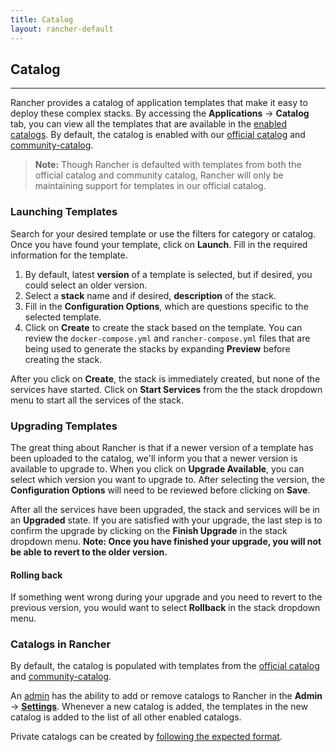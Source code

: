 ```yaml
---
title: Catalog
layout: rancher-default
---
```


## Catalog
---

Rancher provides a catalog of application templates that make it easy to deploy these complex stacks. By accessing the **Applications** -> **Catalog** tab, you can view all the templates that are available in the [enabled catalogs]({{site.baseurl}}/rancher/configuration/settings/#catalog). By default, the catalog is enabled with our [official catalog](https://github.com/rancher/rancher-catalog) and [community-catalog](https://github.com/rancher/community-catalog).

> **Note:** Though Rancher is defaulted with templates from both the official catalog and community catalog, Rancher will only be maintaining support for templates in our official catalog. 

### Launching Templates 

Search for your desired template or use the filters for category or catalog. Once you have found your template, click on **Launch**. Fill in the required information for the template.

1. By default, latest **version** of a template is selected, but if desired, you could select an older version. 
2. Select a **stack** name and if desired, **description** of the stack. 
3. Fill in the **Configuration Options**, which are questions specific to the selected template. 
4. Click on **Create** to create the stack based on the template. You can review the `docker-compose.yml` and `rancher-compose.yml` files that are being used to generate the stacks by expanding **Preview** before creating the stack. 

After you click on **Create**, the stack is immediately created, but none of the services have started. Click on **Start Services** from the the stack dropdown menu to start all the services of the stack. 

### Upgrading Templates

The great thing about Rancher is that if a newer version of a template has been uploaded to the catalog, we'll inform you that a newer version is available to upgrade to. When you click on **Upgrade Available**, you can select which version you want to upgrade to. After selecting the version, the **Configuration Options** will need to be reviewed before clicking on **Save**. 

After all the services have been upgraded, the stack and services will be in an **Upgraded** state. If you are satisfied with your upgrade, the last step is to confirm the upgrade by clicking on the **Finish Upgrade** in the stack dropdown menu. **Note: Once you have finished your upgrade, you will not be able to revert to the older version.**

#### Rolling back 

If something went wrong during your upgrade and you need to revert to the previous version, you would want to select **Rollback** in the stack dropdown menu. 


### Catalogs in Rancher

By default, the catalog is populated with templates from the [official catalog](https://github.com/rancher/rancher-catalog) and [community-catalog](https://github.com/rancher/community-catalog).


An [admin]({{site.baseurl}}/rancher/configuration/accounts/#admin) has the ability to add or remove catalogs to Rancher in the **Admin** -> **[Settings]({{site.baseurl}}/rancher/configuration/settings/#catalog)**. Whenever a new catalog is added, the templates in the new catalog is added to the list of all other enabled catalogs.

Private catalogs can be created by [following the expected format]({{site.baseurl}}/rancher/catalog/#creating-private-catalogs). 



